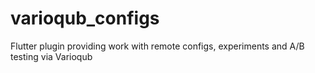# varioqub_configs
 Flutter plugin providing work with remote configs, experiments and A/B testing via Varioqub
